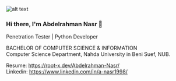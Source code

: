 ![alt text](https://media-exp1.licdn.com/dms/image/C5616AQE91RXYI4RRBA/profile-displaybackgroundimage-shrink_350_1400/0/1626771332252?e=1634774400&v=beta&t=I6Re6Zl4k3jxwcDW6xJ8EIWQSduHzRiPBpc4xnzmUZ8)

### Hi there, I'm Abdelrahman Nasr 👋
Penetration Tester | Python Developer<br>

BACHELOR OF COMPUTER SCIENCE & INFORMATION<br>
Computer Science Department, Nahda University in Beni Suef, NUB.<br>

Resume: https://root-x.dev/Abdelrahman-Nasr/<br>
Linkedin: https://www.linkedin.com/in/a-nasr1998/

<!--
**AbdelrahmanNasr1998/AbdelrahmanNasr1998** is a ✨ _special_ ✨ repository because its `README.md` (this file) appears on your GitHub profile.

Here are some ideas to get you started:

- 🔭 I’m currently working on ...
- 🌱 I’m currently learning ...
- 👯 I’m looking to collaborate on ...
- 🤔 I’m looking for help with ...
- 💬 Ask me about ...
- 📫 How to reach me: ...
- 😄 Pronouns: ...
- ⚡ Fun fact: ...
-->
